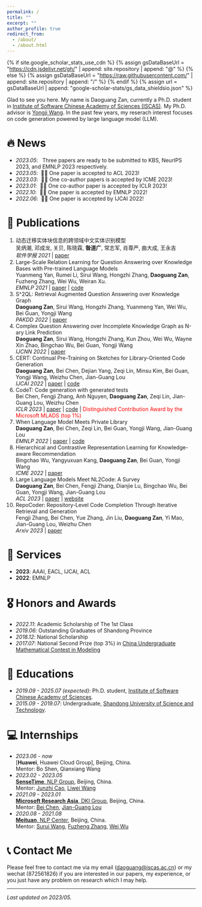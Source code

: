```yaml
---
permalink: /
title: ""
excerpt: ""
author_profile: true
redirect_from: 
  - /about/
  - /about.html
---
```


{% if site.google_scholar_stats_use_cdn %}
{% assign gsDataBaseUrl = "https://cdn.jsdelivr.net/gh/" | append: site.repository | append: "@" %}
{% else %}
{% assign gsDataBaseUrl = "https://raw.githubusercontent.com/" | append: site.repository | append: "/" %}
{% endif %}
{% assign url = gsDataBaseUrl | append: "google-scholar-stats/gs_data_shieldsio.json" %}

<span class='anchor' id='about-me'></span>

Glad to see you here. My name is Daoguang Zan, currently a Ph.D. student in [Institute of Software Chinese Academy of Sciences (ISCAS)](http://www.iscas.ac.cn/). My Ph.D. advisor is [Yongji Wang](https://www.researchgate.net/profile/Yongji-Wang-3). In the past few years, my reserach interest focuses on code generation powered by large language model (LLM).

# 🔥 News
- *2023.05*: &nbsp; Three papers are ready to be submitted to KBS, NeurIPS 2023, and EMNLP 2023 respectively.
- *2023.05*: &nbsp;🎉🎉 One paper is accepted to ACL 2023!
- *2023.03*: &nbsp;🎉🎉 One co-author papers is accepted by ICME 2023!
- *2023.01*: &nbsp;🎉🎉 One co-author paper is accepted by ICLR 2023!
- *2022.10*: &nbsp;🎉🎉 One paper is accepted by EMNLP 2022!
- *2022.06*: &nbsp;🎉🎉 One paper is accepted by IJCAI 2022!


# 📝 Publications 

1. 动态迁移实体块信息的跨领域中文实体识别模型  
 吴炳潮, 邓成龙, 关贝, 陈晓霖,  **昝道广**, 常志军, 肖尊严, 曲大成, 王永吉  
 *软件学报 2021* | [paper](https://www.jos.org.cn/jos/article/pdf/6305)  
1. Large-Scale Relation Learning for Question Answering over Knowledge Bases with Pre-trained Language Models  
 Yuanmeng Yan, Rumei Li, Sirui Wang, Hongzhi Zhang, **Daoguang Zan**, Fuzheng Zhang, Wei Wu, Weiran Xu.  
 *EMNLP 2021* | [paper](https://aclanthology.org/2021.emnlp-main.296.pdf) | [code](https://github.com/yym6472/KBQARelationLearning)  
1. S^2QL: Retrieval Augmented Question Answering over Knowledge Graph  
 **Daoguang Zan**, Sirui Wang, Hongzhi Zhang, Yuanmeng Yan, Wei Wu, Bei Guan, Yongji Wang  
 *PAKDD 2022* | [paper](https://link.springer.com/chapter/10.1007/978-3-031-05981-0_18)  
1. Complex Question Answering over Incomplete Knowledge Graph as N-ary Link Prediction  
 **Daoguang Zan**, Sirui Wang, Hongzhi Zhang, Kun Zhou, Wei Wu, Wayne Xin Zhao, Bingchao Wu, Bei Guan, Yongji Wang  
 *IJCNN 2022* | [paper](https://ieeexplore.ieee.org/abstract/document/9892700)  
1. CERT: Continual Pre-Training on Sketches for Library-Oriented Code Generation  
 **Daoguang Zan**, Bei Chen, Dejian Yang, Zeqi Lin, Minsu Kim, Bei Guan, Yongji Wang, Weizhu Chen, Jian-Guang Lou  
 *IJCAI 2022* | [paper](https://arxiv.org/pdf/2206.06888.pdf) | [code](https://github.com/microsoft/PyCodeGPT/tree/main/cert)  
1. CodeT: Code generation with generated tests  
 Bei Chen, Fengji Zhang, Anh Nguyen, **Daoguang Zan**, Zeqi Lin, Jian-Guang Lou, Weizhu Chen  
 *ICLR 2023* | [paper](https://arxiv.org/pdf/2207.10397.pdf) | [code](https://github.com/microsoft/CodeT) | <font color='red'>Distinguished Contribution Award by the Microsoft MLADS (top 1%)</font>
1. When Language Model Meets Private Library  
 **Daoguang Zan**, Bei Chen, Zeqi Lin, Bei Guan, Yongji Wang, Jian-Guang Lou  
 *EMNLP 2022* | [paper](https://arxiv.org/pdf/2210.17236.pdf) | [code](https://github.com/microsoft/PyCodeGPT/tree/main/apicoder)  
1. Hierarchical and Contrastive Representation Learning for Knowledge-aware Recommendation  
 Bingchao Wu, Yangyuxuan Kang, **Daoguang Zan**, Bei Guan, Yongji Wang  
 *ICME 2022* | [paper](https://arxiv.org/pdf/2304.07506.pdf)
1. Large Language Models Meet NL2Code: A Survey  
 **Daoguang Zan**, Bei Chen, Fengji Zhang, Dianjie Lu, Bingchao Wu, Bei Guan, Yongji Wang, Jian-Guang Lou  
 *ACL 2023* | [paper](https://arxiv.org/pdf/2212.09420.pdf) | [website](https://nl2code.github.io)  
1. RepoCoder: Repository-Level Code Completion Through Iterative Retrieval and Generation  
 Fengji Zhang, Bei Chen, Yue Zhang, Jin Liu, **Daoguang Zan**, Yi Mao, Jian-Guang Lou, Weizhu Chen  
 *Arxiv 2023* | [paper](https://arxiv.org/pdf/2303.12570.pdf)
 
# 💖 Services
- **2023**: AAAI, EACL, IJCAI, ACL
- **2022**: EMNLP

# 🎖 Honors and Awards
- *2022.11*: Academic Scholarship of The 1st Class
- *2019.06*: Outstanding Graduates of Shandong Province
- *2018.12*: National Scholarship
- *2017.07*: National Second Prize (top 3%) in [China Undergraduate Mathematical Contest in Modeling](http://www.mcm.edu.cn/)

# 📖 Educations
- *2019.09 - 2025.07 (expected)*: Ph.D. student, [Institute of Software Chinese Academy of Sciences](http://www.iscas.ac.cn/). 
- *2015.09 - 2019.07*: Undergraduate, [Shandong University of Science and Technology](http://www.sdust.edu.cn/). 

# 💻 Internships
- *2023.06 - now*  
 [**Huawei**, Huawei Cloud Group], Beijing, China.  
 Mentor: Bo Shen, Qianxiang Wang  
- *2023.02 - 2023.05*  
 [**SenseTime**, NLP Group](https://www.sensetime.com/en/), Beijing, China.  
 Mentor: [Junzhi Cao](https://scholar.google.com/citations?user=1rSXKxkAAAAJ&hl=zh-CN&oi=ao), [Liwei Wang](https://scholar.google.com/citations?hl=zh-CN&user=qnbdnZEAAAAJ)  
- *2021.09 - 2023.01*  
 [**Microsoft Research Asia**, DKI Group](https://www.msra.cn/), Beijing, China.  
 Mentor: [Bei Chen](https://scholar.google.com/citations?user=Po65v_MAAAAJ&hl=zh-CN), [Jian-Guang Lou](https://scholar.google.com/citations?user=alDxINIAAAAJ&hl=zh-CN)  
- *2020.08 - 2021.08*  
 [**Meituan**, NLP Center](https://about.meituan.com/en), Beijing, China.  
 Mentor: [Surui Wang](https://scholar.google.com/citations?user=9dxrGHQAAAAJ&hl=zh-CN), [Fuzheng Zhang](https://scholar.google.com/citations?user=8R0hla4AAAAJ&hl=zh-CN&oi=ao), [Wei Wu](https://scholar.google.com/citations?user=YtqXSzMAAAAJ&hl=zh-CN&oi=ao)  
  

# 📞 Contact Me
Please feel free to contact me via my email (daoguang@iscas.ac.cn) or my wechat (872561826) if you are interested in our papers, my experience, or you just have any problem on research which I may help.

---
*Last updated on 2023/05.*


<script type="text/javascript" id="clustrmaps" src="//clustrmaps.com/map_v2.js?d=zmtGZVaoV3OYgT58goKB72wFxHzXG8QiqULjbLjGAro&cl=ffffff&w=a"></script>
